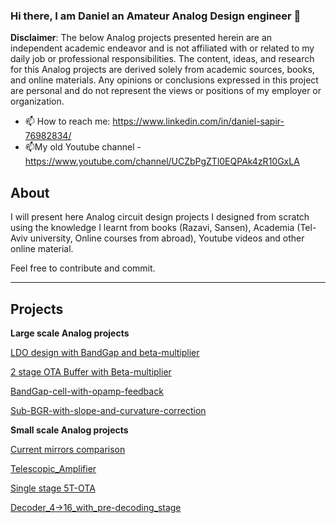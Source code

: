 ### Hi there, I am Daniel an Amateur Analog Design engineer 👋
**Disclaimer**: The below Analog projects presented herein are an independent academic endeavor and is not affiliated with or related to my daily job or professional responsibilities. The content, ideas, and research for this Analog projects are derived solely from academic sources, books, and online materials. Any opinions or conclusions expressed in this project are personal and do not represent the views or positions of my employer or organization.

- 📫 How to reach me: https://www.linkedin.com/in/daniel-sapir-76982834/
- 📫My old Youtube channel - https://www.youtube.com/channel/UCZbPgZTl0EQPAk4zR10GxLA
<!--
**dsapir4422/dsapir4422** is a ✨ _special_ ✨ repository because its `README.md` (this file) appears on your GitHub profile.

Here are some ideas to get you started:

- 🔭 I’m currently working on ...
- 🌱 I’m currently learning ...
- 👯 I’m looking to collaborate on ...
- 🤔 I’m looking for help with ...
- 💬 Ask me about ...

- 😄 Pronouns: ...
- ⚡ Fun fact: ...
-->
## About
I will present here Analog circuit design projects I designed from scratch using the knowledge I learnt from books (Razavi, Sansen), Academia (Tel-Aviv university, Online courses from abroad), Youtube videos and other online material.

Feel free to contribute and commit.

---------------------------------
## Projects
**Large scale Analog projects**

[LDO design with BandGap and beta-multiplier ](https://github.com/dsapir4422/LDO_design)

[2 stage OTA Buffer with Beta-multiplier](https://github.com/dsapir4422/2-stage-OTA-buffer-w-Beta-multiplier)

[BandGap-cell-with-opamp-feedback](https://github.com/dsapir4422/BGAP-cell-with-feedback/blob/main/README.md)

[Sub-BGR-with-slope-and-curvature-correction](https://github.com/dsapir4422/Sub-BGR-with-slope-and-curvature-correction)

**Small scale Analog projects**

[Current mirrors comparison](https://github.com/dsapir4422/Current-Mirrors-comparison/blob/main/README.md)

[Telescopic_Amplifier](https://github.com/dsapir4422/Telescopic_Amplifier/blob/main/README.md)

[Single stage 5T-OTA](https://github.com/dsapir4422/5T_OTA/blob/main/README.md)

[Decoder_4->16_with_pre-decoding_stage](https://github.com/dsapir4422/Decoder_4_16/blob/main/README.md)
